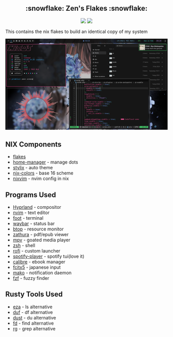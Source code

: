 
<h2 align="center">:snowflake: Zen's Flakes :snowflake:</h2>

<p align="center">
    <a href="https://nixos.org/">
        <img src="https://img.shields.io/badge/NixOS-24.05-informational.svg?style=for-the-badge&logo=nixos&color=161616&logoColor=42be65&labelColor=dde1e6"></a>
    <a href="https://github.com/71zenith/nix-dots">
        <img src="https://img.shields.io/static/v1?label=Nix Flakes&message=so%20good&style=for-the-badge&logo=nixos&color=161616&logoColor=42be65&labelColor=82cfff"></a>
  </a>
</p>

This contains the nix flakes to build an identical copy of my system


![](./resources/screenshot.png)

## NIX Components
- [flakes](https://nixos.wiki/wiki/Flakes)
- [home-manager](https://github.com/nix-community/home-manager) - manage dots
- [stylix](https://github.com/danth/stylix) - auto theme 
- [nix-colors](https://github.com/Misterio77/nix-colors) - base 16 scheme
- [nixvim](https://github.com/nix-community/nixvim) - nvim config in nix



## Programs Used
- [Hyprland](https://github.com/hyprwm/Hyprland) - compositor
- [nvim](https://github.com/neovim/neovim) - text editor
- [foot](https://codeberg.org/dnkl/foot) - terminal
- [waybar](https://github.com/Alexays/Waybar) - status bar
- [btop](https://github.com/aristocratos/btop) - resource monitor
- [zathura](https://pwmt.org/projects/zathura/) - pdf/epub viewer
- [mpv](https://github.com/mpv-player/mpv) - goated media player
- [zsh](http://www.zsh.org/) - shell
- [rofi](https://github.com/davatorium/rofi) - custom launcher
- [spotify-player](https://github.com/aome510/spotify-player) - spotify tui(love it)
- [calibre](https://github.com/kovidgoyal/calibre) - ebook manager
- [fcitx5](https://github.com/fcitx/fcitx5) - japanese input
- [mako](https://github.com/emersion/mako) - notification daemon
- [fzf](https://github.com/junegunn/fzf) - fuzzy finder


## Rusty Tools Used
- [eza](https://github.com/eza-community/eza) - ls alternative
- [duf](https://github.com/muesli/duf) - df alternative
- [dust](https://github.com/bootandy/dust) - du alternative
- [fd](https://github.com/sharkdp/fd) - find alternative
- [rg](https://github.com/BurstSushi/ripgrep) - grep alternative
